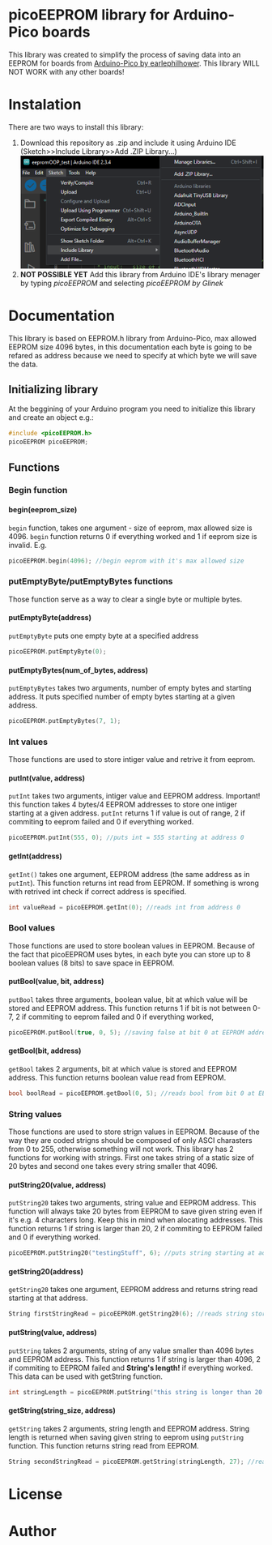 # picoEEPROM library for Arduino-Pico boards
This library was created to simplify the process of saving data into an EEPROM for boards from [Arduino-Pico by earlephilhower](https://github.com/earlephilhower/arduino-pico). This library WILL NOT WORK with any other boards!

# Instalation
There are two ways to install this library:
1. Download this repository as .zip and include it using Arduino IDE (Sketch>>Include Library>>Add .ZIP Library...)
![image](docs/includingLib.png)
2. **NOT POSSIBLE YET** Add this library from Arduino IDE's library menager by typing *picoEEPROM* and selecting *picoEEPROM by Glinek* 

# Documentation
This library is based on EEPROM.h library from Arduino-Pico, max allowed EEPROM size 4096 bytes, in this documentation each byte is going to be refared as address because we need to specify at which byte we will save the data.

## Initializing library
At the beggining of your Arduino program you need to initialize this library and create an object e.g.:
```cpp
#include <picoEEPROM.h>
picoEEPROM picoEEPROM;
```

## Functions
### Begin function
#### begin(eeprom_size)
`begin` function, takes one argument - size of eeprom, max allowed size is 4096. `begin` function returns 0 if everything worked and 1 if eeprom size is invalid. E.g.
```cpp
picoEEPROM.begin(4096); //begin eeprom with it's max allowed size
```

### putEmptyByte/putEmptyBytes functions
Those function serve as a way to clear a single byte or multiple bytes.
#### putEmptyByte(address)
`putEmptyByte` puts one empty byte at a specified address
```cpp
picoEEPROM.putEmptyByte(0);
``` 
#### putEmptyBytes(num_of_bytes, address)
`putEmptyBytes` takes two arguments, number of empty bytes and starting address. It puts specified number of empty bytes starting at a given address.
```cpp
picoEEPROM.putEmptyBytes(7, 1);
```

### Int values
Those functions are used to store intiger value and retrive it from eeprom.
#### putInt(value, address)
`putInt` takes two arguments, intiger value and EEPROM address. Important! this function takes 4 bytes/4 EEPROM addresses to store one intiger starting at a given address. `putInt` returns 1 if value is out of range, 2 if commiting to eeprom failed and 0 if everything worked.
```cpp
picoEEPROM.putInt(555, 0); //puts int = 555 starting at address 0
```
#### getInt(address)
`getInt()` takes one argument, EEPROM address (the same address as in `putInt`). This function returns int read from EEPROM. If something is wrong with retrived int check if correct address is specified.
```cpp
int valueRead = picoEEPROM.getInt(0); //reads int from address 0
```

### Bool values
Those functions are used to store boolean values in EEPROM. Because of the fact that picoEEPROM uses bytes, in each byte you can store up to 8 boolean values (8 bits) to save space in EEPROM.
#### putBool(value, bit, address)
`putBool` takes three arguments, boolean value, bit at which value will be stored and EEPROM address. This function returns 1 if bit is not between 0-7, 2 if commiting to eeprom failed and 0 if everything worked,
```cpp
picoEEPROM.putBool(true, 0, 5); //saving false at bit 0 at EEPROM address 5
```
#### getBool(bit, address)
`getBool` takes 2 arguments, bit at which value is stored and EEPROM address. This function returns boolean value read from EEPROM.
```cpp
bool boolRead = picoEEPROM.getBool(0, 5); //reads bool from bit 0 at EEPROM address 5
```

### String values
Those functions are used to store strign values in EEPROM. Because of the way they are coded strigns should be composed of only ASCI charasters from 0 to 255, otherwise something will not work. This library has 2 functions for working with strings. First one takes string of a static size of 20 bytes and second one takes every string smaller that 4096.
#### putString20(value, address)
`putString20` takes two arguments, string value and EEPROM address. This function will always take 20 bytes from EEPROM to save given string even if it's e.g. 4 characters long. Keep this in mind when alocating addresses. This function returns 1 if string is larger than 20, 2 if commiting to EEPROM failed and 0 if everything worked.
```cpp
picoEEPROM.putString20("testingStuff", 6); //puts string starting at address 6
```
#### getString20(address)
`getString20` takes one argument, EEPROM address and returns string read starting at that address.
```cpp
String firstStringRead = picoEEPROM.getString20(6); //reads string stored at addresses 6 to 26
```

#### putString(value, address)
`putString` takes 2 arguments, string of any value smaller than 4096 bytes and EEPROM address. This function returns 1 if string is larger than 4096, 2 if commiting to EEPROM failed and **String's length!** if everything worked. This data can be used with getString function.
```cpp
int stringLength = picoEEPROM.putString("this string is longer than 20 characters", 27) //puts string starting at address 27
```
#### getString(string_size, address)
`getString` takes 2 arguments, string length and EEPROM address. String length is returned when saving given string to eeprom using `putString` function. This function returns string read from EEPROM.
```cpp
String secondStringRead = picoEEPROM.getString(stringLength, 27); //reads string stored at addresses 27 to 27+stringLength
```

# License
# Author